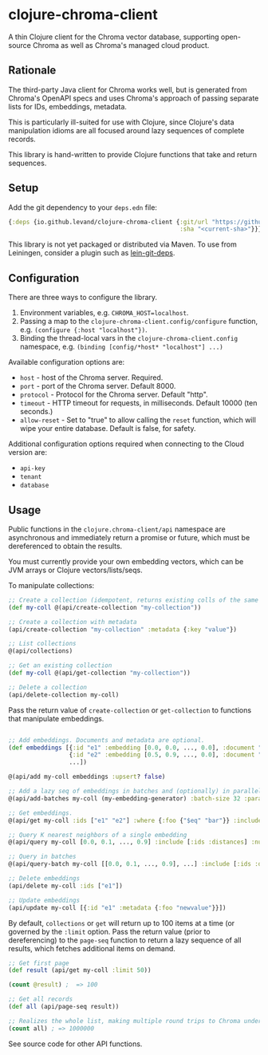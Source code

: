 # clojure-chroma-client

A thin Clojure client for the Chroma vector database, supporting
open-source Chroma as well as Chroma's managed cloud product.

## Rationale

The third-party Java client for Chroma works well, but is generated
from Chroma's OpenAPI specs and uses Chroma's approach of passing
separate lists for IDs, embeddings, metadata.

This is particularly ill-suited for use with Clojure, since Clojure's
data manipulation idioms are all focused around lazy sequences of
complete records.

This library is hand-written to provide Clojure functions that take
and return sequences.

## Setup

Add the git dependency to your `deps.edn` file:

```clojure
{:deps {io.github.levand/clojure-chroma-client {:git/url "https://github.com/levand/clojure-chroma-client.git"
                                                :sha "<current-sha>"}}}
```

This library is not yet packaged or distributed via Maven. To use from
Leiningen, consider a plugin such as
[lein-git-deps](https://github.com/tobyhede/lein-git-deps).

## Configuration

There are three ways to configure the library.

1. Environment variables, e.g. `CHROMA_HOST=localhost`.
2. Passing a map to the `clojure-chroma-client.config/configure` function,
   e.g. `(configure {:host "localhost"})`.
3. Binding the thread-local vars in the `clojure-chroma-client.config`
   namespace, e.g. `(binding [config/*host* "localhost"] ...)`

Available configuration options are:

- `host` - host of the Chroma server. Required.
- `port` - port of the Chroma server. Default 8000.
- `protocol` - Protocol for the Chroma server. Default "http".
- `timeout` - HTTP timeout for requests, in milliseconds. Default
  10000 (ten seconds.)
- `allow-reset` - Set to "true" to allow calling the `reset` function,
  which will wipe your entire database. Default is false, for safety.

Additional configuration options required when connecting to the Cloud version are:

- `api-key`
- `tenant`
- `database`

## Usage

Public functions in the `clojure.chroma-client/api`
namespace are asynchronous and immediately return a promise or future,
which must be dereferenced to obtain the results.

You must currently provide your own embedding vectors, which can be
JVM arrays or Clojure vectors/lists/seqs.

To manipulate collections:

```clojure
;; Create a collection (idempotent, returns existing colls of the same name)
(def my-coll @(api/create-collection "my-collection"))

;; Create a collection with metadata
(api/create-collection "my-collection" :metadata {:key "value"})

;; List collections
@(api/collections)

;; Get an existing collection
(def my-coll @(api/get-collection "my-collection"))

;; Delete a collection
(api/delete-collection my-coll)

```

Pass the return value of `create-collection` or `get-collection` to
functions that manipulate embeddings.


```clojure

;; Add embeddings. Documents and metadata are optional.
(def embeddings [{:id "e1" :embedding [0.0, 0.0, ..., 0.0], :document "<document1>" :metadata {:foo "bar"}}
                 {:id "e2" :embedding [0.5, 0.9, ..., 0.0], :document "<document2>" :metadata {:foo "biz"}}
                 ...])

@(api/add my-coll embeddings :upsert? false)

;; Add a lazy seq of embeddings in batches and (optionally) in parallel.
@(api/add-batches my-coll (my-embedding-generator) :batch-size 32 :parallel 2)

;; Get embeddings.
@(api/get my-coll :ids ["e1" "e2"] :where {:foo {"$eq" "bar"}} :include [:ids :metadatas])

;; Query K nearest neighbors of a single embedding
@(api/query my-coll [0.0, 0.1, ..., 0.9] :include [:ids :distances] :num-results 10)

;; Query in batches
@(api/query-batch my-coll [[0.0, 0.1, ..., 0.9], ...] :include [:ids :distances])

;; Delete embeddings
(api/delete my-coll :ids ["e1"])

;; Update embeddings
(api/update my-coll [{:id "e1" :metadata {:foo "newvalue"}}])

```

By default, `collections` or `get` will return up to 100 items at a
time (or governed by the `:limit` option. Pass the return value (prior
to dereferencing) to the `page-seq` function to return a lazy sequence
of all results, which fetches additional items on demand.

```clojure
;; Get first page
(def result (api/get my-coll :limit 50))

(count @result) ;  => 100

;; Get all records
(def all (api/page-seq result))

;; Realizes the whole list, making multiple round trips to Chroma under the hood
(count all) ; => 1000000

```
See source code for other API functions.



